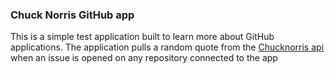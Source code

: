 ### Chuck Norris GitHub app

This is a simple test application built to learn more about GitHub applications. 
The application pulls a random quote from the [Chucknorris api](https://api.chucknorris.io/) when an issue is opened on any repository connected to the app